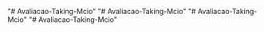 "# Avaliacao-Taking-Mcio" 
"# Avaliacao-Taking-Mcio" 
"# Avaliacao-Taking-Mcio" 
"# Avaliacao-Taking-Mcio" 
